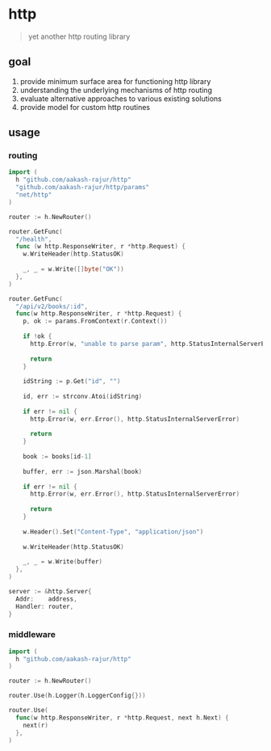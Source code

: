 # http
> yet another http routing library

## goal

1. provide minimum surface area for functioning http library
2. understanding the underlying mechanisms of http routing
3. evaluate alternative approaches to various existing solutions
4. provide model for custom http routines

## usage

### routing
```go
import (
  h "github.com/aakash-rajur/http"
  "github.com/aakash-rajur/http/params"
  "net/http"
)

router := h.NewRouter()

router.GetFunc(
  "/health",
  func (w http.ResponseWriter, r *http.Request) {
    w.WriteHeader(http.StatusOK)
    
    _, _ = w.Write([]byte("OK"))
  },
)

router.GetFunc(
  "/api/v2/books/:id",
  func(w http.ResponseWriter, r *http.Request) {
    p, ok := params.FromContext(r.Context())
    
    if !ok {
      http.Error(w, "unable to parse param", http.StatusInternalServerError)
      
      return
    }
    
    idString := p.Get("id", "")
    
    id, err := strconv.Atoi(idString)
    
    if err != nil {
      http.Error(w, err.Error(), http.StatusInternalServerError)
      
      return
    }
    
    book := books[id-1]
    
    buffer, err := json.Marshal(book)
    
    if err != nil {
      http.Error(w, err.Error(), http.StatusInternalServerError)
      
      return
    }
    
    w.Header().Set("Content-Type", "application/json")
    
    w.WriteHeader(http.StatusOK)
    
    _, _ = w.Write(buffer)
  },
)

server := &http.Server{
  Addr:    address,
  Handler: router,
}
```

### middleware
```go
import (
  h "github.com/aakash-rajur/http"
)

router := h.NewRouter()

router.Use(h.Logger(h.LoggerConfig{}))

router.Use(
  func(w http.ResponseWriter, r *http.Request, next h.Next) {
    next(r)
  },
)
```

